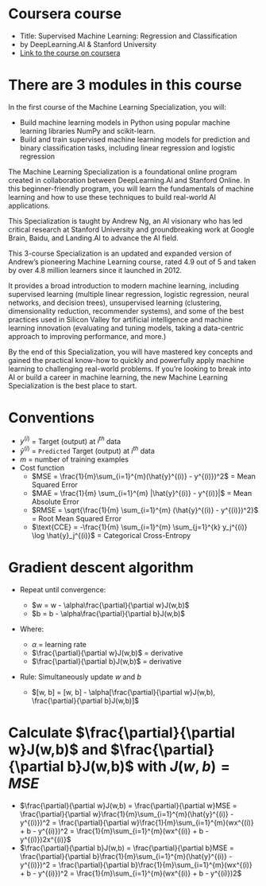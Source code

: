 # Coursera course
  - Title: Supervised Machine Learning: Regression and Classification
  - by DeepLearning.AI & Stanford University
  - [Link to the course on coursera](https://www.coursera.org/learn/machine-learning/)

# There are 3 modules in this course

In the first course of the Machine Learning Specialization, you will:
  - Build machine learning models in Python using popular machine learning libraries NumPy and scikit-learn.
  - Build and train supervised machine learning models for prediction and binary classification tasks, including linear regression and logistic regression

The Machine Learning Specialization is a foundational online program created in collaboration between DeepLearning.AI and Stanford Online. In this beginner-friendly program, you will learn the fundamentals of machine learning and how to use these techniques to build real-world AI applications.

This Specialization is taught by Andrew Ng, an AI visionary who has led critical research at Stanford University and groundbreaking work at Google Brain, Baidu, and Landing.AI to advance the AI field.

This 3-course Specialization is an updated and expanded version of Andrew’s pioneering Machine Learning course, rated 4.9 out of 5 and taken by over 4.8 million learners since it launched in 2012.


It provides a broad introduction to modern machine learning, including supervised learning (multiple linear regression, logistic regression, neural networks, and decision trees), unsupervised learning (clustering, dimensionality reduction, recommender systems), and some of the best practices used in Silicon Valley for artificial intelligence and machine learning innovation (evaluating and tuning models, taking a data-centric approach to improving performance, and more.)

By the end of this Specialization, you will have mastered key concepts and gained the practical know-how to quickly and powerfully apply machine learning to challenging real-world problems. If you’re looking to break into AI or build a career in machine learning, the new Machine Learning Specialization is the best place to start.

# Conventions
  - $y^{(i)}$ = Target (output) at $i^{th}$ data
  - $\hat{y}^{(i)}$ = `Predicted` Target (output) at $i^{th}$ data
  - $m$ = number of training examples
  - Cost function
    + $MSE = \frac{1}{m}\sum_{i=1}^{m}(\hat{y}^{(i)} - y^{(i)})^2$ = Mean Squared Error
    + $MAE = \frac{1}{m} \sum_{i=1}^{m} |\hat{y}^{(i)} - y^{(i)}|$ = Mean Absolute Error
    + $RMSE = \sqrt{\frac{1}{m} \sum_{i=1}^{m} (\hat{y}^{(i)} - y^{(i)})^2}$ = Root Mean Squared Error
    + $\text{CCE} = -\frac{1}{m} \sum_{i=1}^{m} \sum_{j=1}^{k} y_j^{(i)} \log \hat{y}_j^{(i)}$ = Categorical Cross-Entropy

# Gradient descent algorithm
- Repeat until convergence:
  + $w = w - \alpha\frac{\partial}{\partial w}J(w,b)$
  + $b = b - \alpha\frac{\partial}{\partial b}J(w,b)$

- Where:
  - $\alpha$ = learning rate
  - $\frac{\partial}{\partial w}J(w,b)$ = derivative
  - $\frac{\partial}{\partial b}J(w,b)$ = derivative

- Rule: Simultaneously update $w$ and $b$
  + $[w, b] = [w, b] - \alpha[\frac{\partial}{\partial w}J(w,b), \frac{\partial}{\partial b}J(w,b)]$

# Calculate $\frac{\partial}{\partial w}J(w,b)$ and $\frac{\partial}{\partial b}J(w,b)$ with $J(w,b) = MSE$
  - $\frac{\partial}{\partial w}J(w,b) = \frac{\partial}{\partial w}MSE = \frac{\partial}{\partial w}\frac{1}{m}\sum_{i=1}^{m}(\hat{y}^{(i)} - y^{(i)})^2 = \frac{\partial}{\partial w}\frac{1}{m}\sum_{i=1}^{m}(wx^{(i)} + b - y^{(i)})^2 = \frac{1}{m}\sum_{i=1}^{m}(wx^{(i)} + b - y^{(i)})2x^{(i)}$
  - $\frac{\partial}{\partial b}J(w,b) = \frac{\partial}{\partial b}MSE = \frac{\partial}{\partial b}\frac{1}{m}\sum_{i=1}^{m}(\hat{y}^{(i)} - y^{(i)})^2 = \frac{\partial}{\partial b}\frac{1}{m}\sum_{i=1}^{m}(wx^{(i)} + b - y^{(i)})^2 = \frac{1}{m}\sum_{i=1}^{m}(wx^{(i)} + b - y^{(i)})2$